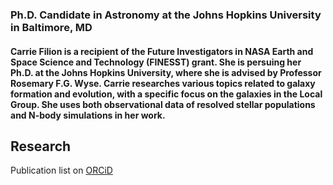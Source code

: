 ### Ph.D. Candidate in Astronomy at the Johns Hopkins University in Baltimore, MD

#### Carrie Filion is a recipient of the Future Investigators in NASA Earth and Space Science and Technology (FINESST) grant. She is persuing her Ph.D. at the Johns Hopkins University, where she is advised by Professor Rosemary F.G. Wyse. Carrie researches various topics related to galaxy formation and evolution, with a specific focus on the galaxies in the Local Group. She uses both observational data of resolved stellar populations and N-body simulations in her work. 

## Research
Publication list on [ORCiD](https://orcid.org/0000-0001-5522-5029)
